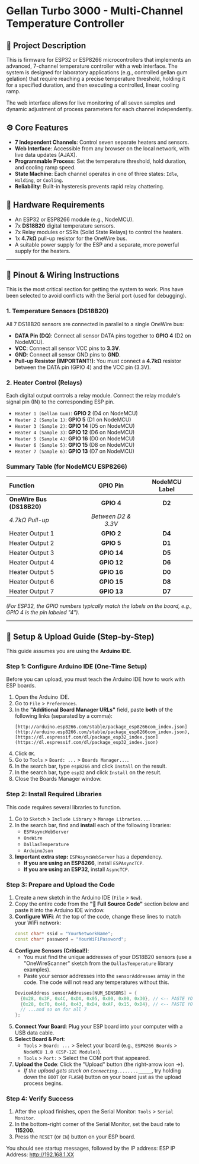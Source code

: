 # Gellan Turbo 3000 - Multi-Channel Temperature Controller

## 📖 Project Description

This is firmware for ESP32 or ESP8266 microcontrollers that implements an advanced, 7-channel temperature controller with a web interface. The system is designed for laboratory applications (e.g., controlled gellan gum gelation) that require reaching a precise temperature threshold, holding it for a specified duration, and then executing a controlled, linear cooling ramp.

The web interface allows for live monitoring of all seven samples and dynamic adjustment of process parameters for each channel independently.

## ⚙️ Core Features

* **7 Independent Channels**: Control seven separate heaters and sensors.
* **Web Interface**: Accessible from any browser on the local network, with live data updates (AJAX).
* **Programmable Process**: Set the temperature threshold, hold duration, and cooling ramp speed.
* **State Machine**: Each channel operates in one of three states: `Idle`, `Holding`, or `Cooling`.
* **Reliability**: Built-in hysteresis prevents rapid relay chattering.

## 🔌 Hardware Requirements

* An ESP32 or ESP8266 module (e.g., NodeMCU).
* 7x **DS18B20** digital temperature sensors.
* 7x Relay modules or SSRs (Solid State Relays) to control the heaters.
* 1x **4.7kΩ** pull-up resistor for the OneWire bus.
* A suitable power supply for the ESP and a separate, more powerful supply for the heaters.

---

## 📌 Pinout & Wiring Instructions

This is the most critical section for getting the system to work. Pins have been selected to avoid conflicts with the Serial port (used for debugging).

### 1. Temperature Sensors (DS18B20)

All 7 DS18B20 sensors are connected in parallel to a single OneWire bus:

* **DATA Pin (DQ)**: Connect all sensor DATA pins together to **GPIO 4** (D2 on NodeMCU).
* **VCC**: Connect all sensor VCC pins to **3.3V**.
* **GND**: Connect all sensor GND pins to **GND**.
* **Pull-up Resistor (IMPORTANT!)**: You must connect a **4.7kΩ** resistor between the DATA pin (GPIO 4) and the VCC pin (3.3V).

### 2. Heater Control (Relays)

Each digital output controls a relay module. Connect the relay module's signal pin (IN) to the corresponding ESP pin.

* `Heater 1 (Gellan Gum)`: **GPIO 2** (D4 on NodeMCU)
* `Heater 2 (Sample 1)`: **GPIO 5** (D1 on NodeMCU)
* `Heater 3 (Sample 2)`: **GPIO 14** (D5 on NodeMCU)
* `Heater 4 (Sample 3)`: **GPIO 12** (D6 on NodeMCU)
* `Heater 5 (Sample 4)`: **GPIO 16** (D0 on NodeMCU)
* `Heater 6 (Sample 5)`: **GPIO 15** (D8 on NodeMCU)
* `Heater 7 (Sample 6)`: **GPIO 13** (D7 on NodeMCU)

### Summary Table (for NodeMCU ESP8266)

| Function | GPIO Pin | NodeMCU Label |
| :--- | :---: | :---: |
| **OneWire Bus (DS18B20)** | **GPIO 4** | **D2** |
| *4.7kΩ Pull-up* | *Between D2 & 3.3V* | |
| Heater Output 1 | **GPIO 2** | **D4** |
| Heater Output 2 | **GPIO 5** | **D1** |
| Heater Output 3 | **GPIO 14** | **D5** |
| Heater Output 4 | **GPIO 12** | **D6** |
| Heater Output 5 | **GPIO 16** | **D0** |
| Heater Output 6 | **GPIO 15** | **D8** |
| Heater Output 7 | **GPIO 13** | **D7** |

*(For ESP32, the GPIO numbers typically match the labels on the board, e.g., GPIO 4 is the pin labeled "4").*

---

## 🚀 Setup & Upload Guide (Step-by-Step)

This guide assumes you are using the **Arduino IDE**.

### Step 1: Configure Arduino IDE (One-Time Setup)

Before you can upload, you must teach the Arduino IDE how to work with ESP boards.

1.  Open the Arduino IDE.
2.  Go to `File` > `Preferences`.
3.  In the **"Additional Board Manager URLs"** field, paste **both** of the following links (separated by a comma):
    ```
    [http://arduino.esp8266.com/stable/package_esp8266com_index.json](http://arduino.esp8266.com/stable/package_esp8266com_index.json), [https://dl.espressif.com/dl/package_esp32_index.json](https://dl.espressif.com/dl/package_esp32_index.json)
    ```
4.  Click `OK`.
5.  Go to `Tools` > `Board: ...` > `Boards Manager...`.
6.  In the search bar, type `esp8266` and click `Install` on the result.
7.  In the search bar, type `esp32` and click `Install` on the result.
8.  Close the Boards Manager window.

### Step 2: Install Required Libraries

This code requires several libraries to function.

1.  Go to `Sketch` > `Include Library` > `Manage Libraries...`.
2.  In the search bar, find and **install** each of the following libraries:
    * `ESPAsyncWebServer`
    * `OneWire`
    * `DallasTemperature`
    * `ArduinoJson`
3.  **Important extra step:** `ESPAsyncWebServer` has a dependency.
    * **If you are using an ESP8266**, install `ESPAsyncTCP`.
    * **If you are using an ESP32**, install `AsyncTCP`.

### Step 3: Prepare and Upload the Code

1.  Create a new sketch in the Arduino IDE (`File` > `New`).
2.  Copy the entire code from the **"💾 Full Source Code"** section below and paste it into the Arduino IDE window.
3.  **Configure WiFi**: At the top of the code, change these lines to match your WiFi network:
    ```cpp
    const char* ssid = "YourNetworkName";
    const char* password = "YourWiFiPassword";
    ```
4.  **Configure Sensors (Critical!)**:
    * You must find the unique addresses of your DS18B20 sensors (use a "OneWireScanner" sketch from the `DallasTemperature` library examples).
    * Paste your sensor addresses into the `sensorAddresses` array in the code. The code will not read any temperatures without this.
    ```cpp
    DeviceAddress sensorAddresses[NUM_SENSORS] = {
      {0x28, 0x3F, 0x4C, 0xDA, 0x05, 0x00, 0x00, 0x30}, // <-- PASTE YOUR SENSOR 1 ADDRESS
      {0x28, 0x70, 0x40, 0x43, 0xD4, 0xAF, 0x15, 0xD4}, // <-- PASTE YOUR SENSOR 2 ADDRESS
      // ...and so on for all 7
    };
    ```
5.  **Connect Your Board**: Plug your ESP board into your computer with a USB data cable.
6.  **Select Board & Port**:
    * `Tools` > `Board: ...` > Select your board (e.g., `ESP8266 Boards` > `NodeMCU 1.0 (ESP-12E Module)`).
    * `Tools` > `Port:` > Select the COM port that appeared.
7.  **Upload the Code**: Click the "Upload" button (the right-arrow icon →).
    * *If the upload gets stuck on `Connecting........_____`*, try holding down the `BOOT` (or `FLASH`) button on your board just as the upload process begins.

### Step 4: Verify Success

1.  After the upload finishes, open the Serial Monitor: `Tools` > `Serial Monitor`.
2.  In the bottom-right corner of the Serial Monitor, set the baud rate to **115200**.
3.  Press the `RESET` (or `EN`) button on your ESP board.

You should see startup messages, followed by the IP address: ESP IP Address: http://192.168.1.XX
